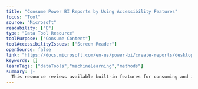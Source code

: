 ```yaml
---
title: "Consume Power BI Reports by Using Accessibility Features"
focus: "Tool"
source: "Microsoft"
readability: ["E"]
type: "Data Tool Resource"
toolPurpose: ["Consume Content"]
toolAccessibilityIssues: ["Screen Reader"]
openSource: false
link: "https://docs.microsoft.com/en-us/power-bi/create-reports/desktop-accessibility-consuming-tools"
keywords: []
learnTags: ["dataTools","machineLearning","methods"]
summary: |-
  This resource reviews available built-in features for consuming and interacting with Power BI reports, including keyboard navigation, use with screen readers, and high contrast modes.
---
```


